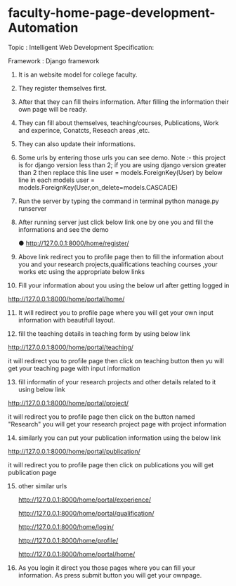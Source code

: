 # faculty-home-page-development-Automation
Topic : Intelligent Web Development
Specification:

Framework : Django framework
1. It is an website model for college faculty.
2. They register themselves first.
3. After that they can fill theirs information. After filling the information their own page will be ready.
4. They can fill about themselves, teaching/courses, Publications, Work and experince, Conatcts, Reseach areas ,etc.
5. They can also update their informations.
6. Some urls by entering those urls you can see demo.
Note :- this project is for django version less than 2;
if you are using django version greater than 2 then replace this line
user = models.ForeignKey(User)
by below line in each models
user = models.ForeignKey(User,on_delete=models.CASCADE)


7. Run the server by typing the command in terminal
   python manage.py runserver


8. After running server just click below link one by one you and fill the informations and see the demo

   ● http://127.0.0.1:8000/home/register/

9. Above link redirect you to profile page then to fill the information about you and your research projects,qualifications teaching courses ,your works etc using the appropriate below links

10. Fill your information about you using the below url after getting logged in

   http://127.0.0.1:8000/home/portal/home/

11. It will redirect you to profile page where you will get your own input information with beautifull layout.

12. fill the teaching details in teaching form by using below link

   http://127.0.0.1:8000/home/portal/teaching/
   
   it will redirect you to profile page then click on teaching button then yu will get your teaching page with input information

13. fill informatin of your research projects and other details related to it using below link

   http://127.0.0.1:8000/home/portal/project/
   
   it will redirect you to profile page then click on the button named "Research" you will get your research project page with project information

14. similarly you can put your publication information using the below link

   http://127.0.0.1:8000/home/portal/publication/
   
   it will redirect you to profile page then click on publications you will get publication page

15. other similar urls

      http://127.0.0.1:8000/home/portal/experience/

      http://127.0.0.1:8000/home/portal/qualification/

      http://127.0.0.1:8000/home/login/

      http://127.0.0.1:8000/home/profile/

      http://127.0.0.1:8000/home/portal/home/

16. As you login it direct you those pages where you can fill your information. As press submit button you will get your ownpage.
